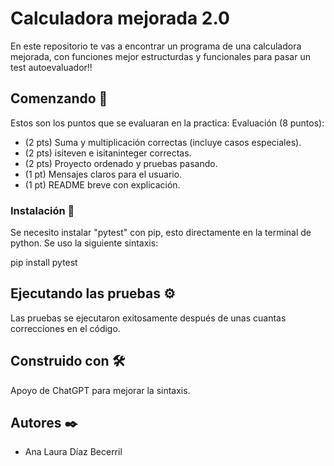 # Calculadora mejorada 2.0

En este repositorio te vas a encontrar un programa de una calculadora mejorada, con funciones mejor estructurdas y funcionales para pasar un test autoevaluador!!

## Comenzando 🚀

Estos son los puntos que se evaluaran en la practica:
Evaluación (8 puntos):
- (2 pts) Suma y multiplicación correctas (incluye casos especiales).
- (2 pts) isiteven e isitaninteger correctas.
- (2 pts) Proyecto ordenado y pruebas pasando.
- (1 pt) Mensajes claros para el usuario.
- (1 pt) README breve con explicación.


### Instalación 🔧

Se necesito instalar "pytest" con pip, esto directamente en la terminal de python. Se uso la siguiente sintaxis:

pip install pytest


## Ejecutando las pruebas ⚙️

Las pruebas se ejecutaron exitosamente después de unas cuantas correcciones en el código.


## Construido con 🛠️

Apoyo de ChatGPT para mejorar la sintaxis.



## Autores ✒️



* Ana Laura Díaz Becerril


